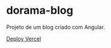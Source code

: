# dorama-blog
Projeto de um blog criado com Angular.

[Deploy Vercel](https://dorama-blog.vercel.app/)
